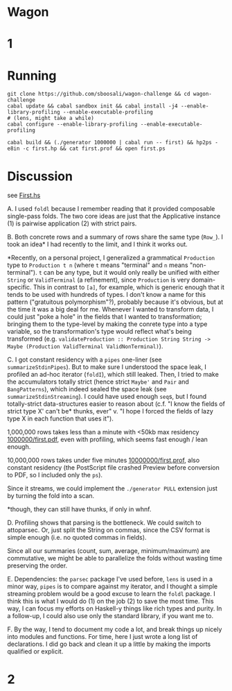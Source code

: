 Wagon 
= 



1 
==

Running 
=== 

    git clone https://github.com/sboosali/wagon-challenge && cd wagon-challenge
    cabal update && cabal sandbox init && cabal install -j4 --enable-library-profiling --enable-executable-profiling
    # (lens, might take a while)
    cabal configure --enable-library-profiling --enable-executable-profiling 

    cabal build && (./generator 1000000 | cabal run -- first) && hp2ps -e8in -c first.hp && cat first.prof && open first.ps


Discussion 
=== 

see [First.hs](https://github.com/sboosali/wagon-challenge/blob/master/sources/Wagon/First.hs) 


A. I used `foldl` because I remember reading that it provided composable single-pass folds. The two core ideas are just that the Applicative instance (1) is pairwise application (2) with strict pairs.


B. Both concrete rows and a summary of rows share the same type (`Row_`). I took an idea* I had recently to the limit, and I think it works out.

*Recently, on a personal project, I generalized a grammatical `Production` type to `Production t n` (where `t` means "terminal" and `n` means "non-terminal"). `t` can be any type, but it would only really be unified with either `String` or `ValidTerminal` 
(a refinement), since `Production` is very domain-specific. This in contrast to `[a]`, for example, which is generic enough that it tends to be used with hundreds of types. I don't know a name for this pattern ("gratuitous polymorphism"?), probably because it's obvious, but at the time it was a big deal for me. Whenever I wanted to transform data, I could just "poke a hole" in the fields that I wanted to transformation; bringing them to the type-level by making the conrete type into a type variable, so the transformation's type would reflect what's being transformed (e.g. `validateProduction :: Production String String -> Maybe (Production ValidTerminal ValidNonTerminal)`). 


C. I got constant residency with a `pipes` one-liner (see `summarizeStdinPipes`). But to make sure I understood the space leak, I profiled an ad-hoc iterator (`foldI`), which still leaked. Then, I tried to make the accumulators totally strict (hence strict `Maybe'` and `Pair` and `BangPatterns`), which indeed sealed the space leak (see `summarizeStdinStreaming`). I could have used enough `seq`s, but I found totally-strict data-structures easier to reason about (c.f. "I know the fields of strict type X' can't be* thunks, ever" v. "I hope I forced the fields of lazy type X in each function that uses it").

1,000,000 rows takes less than a minute with <50kb max residency [1000000/first.pdf](https://github.com/sboosali/wagon-challenge/blob/master/profiling/1000000/first.pdf), even with profiling, which seems fast enough / lean enough. 

10,000,000 rows takes under five minutes [10000000/first.prof](https://github.com/sboosali/wagon-challenge/blob/master/profiling/10000000/first.prof), also constant residency (the PostScript file crashed Preview before conversion to PDF, so I included only the `ps`). 

Since it streams, we could implement the `./generator PULL` extension just by turning the fold into a scan.

*though, they can still have thunks, if only in whnf. 


D. Profiling shows that parsing is the bottleneck. We could switch to attoparsec. Or, just split the String on commas, since the CSV format is simple enough (i.e. no quoted commas in fields). 

Since all our summaries (count, sum, average, minimum/maximum) are commutative, we might be able to parallelize the folds without wasting time preserving the order. 


E. Dependencies: the `parsec` package I've used before, `lens` is used in a minor way, `pipes` is to compare against my iterator, and I thought a simple streaming problem would be a good excuse to learn the `foldl` package. I think this is what I would do (1) on the job (2) to save the most time. This way, I can focus my efforts on Haskell-y things like rich types and purity. In a follow-up, I could also use only the standard library, if you want me to. 

F. By the way, I tend to document my code a lot, and break things up nicely into modules and functions. For time, here I just wrote a long list of declarations. I did go back and clean it up a little by making the imports qualified or explicit. 

2 
== 


